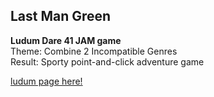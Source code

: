 ## Last Man Green

__Ludum Dare 41 JAM game__  
Theme: Combine 2 Incompatible Genres  
Result: Sporty point-and-click adventure game

[ludum page here!](https://ldjam.com/events/ludum-dare/41/last-man-green)

